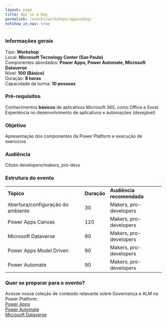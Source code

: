 ```yaml
---
layout: page
title: App in a Day
permalink: /events/workshops/appinaday/
notshow_in_nav: true
---
```


### Informações gerais

Tipo: **Workshop**  
Local: **Microsoft Tecnology Center (Sao Paulo)**  
Componentes abordados: **Power Apps, Power Automate, Microsoft Dataverse**  
Nível: **100 (Básico)**  
Duração: **8 horas**  
Capacidade da turma: **10 pessoas**  

### Pré-requisitos

Conhecimentos **básicos** de aplicativos Microsoft 365, como Office e Excel. Experiência no desenvolvimento de aplicativos e automações (desejável)

### Objetivo

Apresentação dos componentes da Power Platform e execução de exercícios

### Audiência

Citzen developers/makers, pro-devs

### Estrutura do evento

<table class="tablewborders">
<tbody align="left">
  <tr>
    <td><b>Tópico</b></td>
    <td><b>Duração</b></td>
    <td><b>Audiência recomendada</b></td>
  </tr>
  <tr>
    <td>Abertura/configuração do ambiente</td>
    <td>30</td>
    <td>Makers, pro-developers</td>
  </tr>
  <tr>
    <td>Power Apps Canvas</td>
    <td>120</td>
    <td>Makers, pro-developers</td>
  </tr>
  <tr>
    <td>Microsoft Dataverse</td>
    <td>90</td>
    <td>Makers, pro-developers</td>
  </tr>
  <tr>
    <td>Power Apps Model Driven</td>
    <td>90</td>
    <td>Makers, pro-developers</td>
  </tr>
    <td>Power Automate</td>
    <td>90</td>
    <td>Makers, pro-developers</td>
  </tr>
</tbody>
</table>

### Quer se preparar para o evento?

Acesse nossa coleção de conteúdo relavante sobre Governança e ALM na Power Platform:  
[Power Apps](../../../getready/powerapps)  
[Power Automate](../../../getready/powerautomate)  
[Microsoft Dataverse](../../../getready/dataverse)
